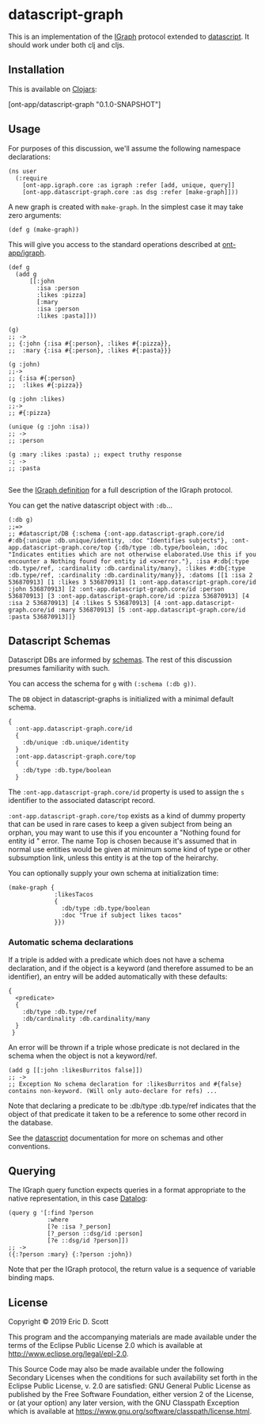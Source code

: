 # datascript-graph

This is an implementation of the
[IGraph](https://github.com/ont-app/igraph) protocol extended to
[datascript](https://github.com/tonsky/datascript). It should work
under both clj and cljs.

## Installation

This is available on [Clojars](https://clojars.org/ont-app/datascript-graph):

[ont-app/datascript-graph "0.1.0-SNAPSHOT"]


## Usage

For purposes of this discussion, we'll assume the following namespace declarations:
```
(ns user
  (:require 
    [ont-app.igraph.core :as igraph :refer [add, unique, query]]
    [ont-app.datascript-graph.core :as dsg :refer [make-graph]]))

```
A new graph is created with `make-graph`. In the simplest case it may
take zero arguments:

```
(def g (make-graph))

``` 

This will give you access to the standard operations described at
[ont-app/igraph](https://github.com/ont-app/igraph). 
```
(def g 
  (add g 
      [[:john 
        :isa :person 
        :likes :pizza]
        [:mary
        :isa :person
        :likes :pasta]]))

(g)
;; -> 
;; {:john {:isa #{:person}, :likes #{:pizza}}, 
;;  :mary {:isa #{:person}, :likes #{:pasta}}}

(g :john)
;;->
;; {:isa #{:person}
;;  :likes #{:pizza}}
 
(g :john :likes)
;;->
;; #{:pizza}

(unique (g :john :isa))
;; ->
;; :person

(g :mary :likes :pasta) ;; expect truthy response
:; ->
;; :pasta
         
```

See the [IGraph definition](https://github.com/ont-app/igraph) for a
full description of the IGraph protocol.

You can get the native datascript object with `:db`...

```
(:db g)
;;=> 
;; #datascript/DB {:schema {:ont-app.datascript-graph.core/id #:db{:unique :db.unique/identity, :doc "Identifies subjects"}, :ont-app.datascript-graph.core/top {:db/type :db.type/boolean, :doc "Indicates entities which are not otherwise elaborated.Use this if you encounter a Nothing found for entity id <x>error."}, :isa #:db{:type :db.type/ref, :cardinality :db.cardinality/many}, :likes #:db{:type :db.type/ref, :cardinality :db.cardinality/many}}, :datoms [[1 :isa 2 536870913] [1 :likes 3 536870913] [1 :ont-app.datascript-graph.core/id :john 536870913] [2 :ont-app.datascript-graph.core/id :person 536870913] [3 :ont-app.datascript-graph.core/id :pizza 536870913] [4 :isa 2 536870913] [4 :likes 5 536870913] [4 :ont-app.datascript-graph.core/id :mary 536870913] [5 :ont-app.datascript-graph.core/id :pasta 536870913]]}

```

## Datascript Schemas

Datascript DBs are informed by [schemas](https://github.com/kristianmandrup/datascript-tutorial/blob/master/create_schema.md). The rest of this discussion
presumes familiarity with such.

You can access the schema for `g` with `(:schema (:db g))`.

The `DB` object in datascript-graphs is initialized with a minimal
default schema.

```
{
  :ont-app.datascript-graph.core/id 
  {
    :db/unique :db.unique/identity
  }
  :ont-app.datascript-graph.core/top
  {
    :db/type :db.type/boolean
  }
```

The `:ont-app.datascript-graph.core/id` property is used to assign the `s`
identifier to the associated datascript record.

`:ont-app.datascript-graph.core/top` exists as a kind of dummy property that
can be used in rare cases to keep a given subject from being an
orphan, you may want to use this if you encounter a "Nothing found for
entity id <x>" error. The name Top is chosen because it's assumed that
in normal use entities would be given at minimum some kind of type or
other subsumption link, unless this entity is at the top of the
heirarchy.

You can optionally supply your own schema at initialization time:
```
(make-graph {
             :likesTacos 
             {
               :db/type :db.type/boolean 
               :doc "True if subject likes tacos"
             }})
```

### Automatic schema declarations

If a triple is added with a predicate which does not have a schema
declaration, and if the object is a keyword (and therefore assumed to be
an identifier), an entry will be added automatically with these defaults:

```
{ 
  <predicate> 
  {
    :db/type :db.type/ref
    :db/cardinality :db.cardinality/many
  }
 }
```

An error will be thrown if a triple whose predicate is not declared in
the schema when the object is not a keyword/ref.

```
(add g [[:john :likesBurritos false]])
;; -> 
;; Exception No schema declaration for :likesBurritos and #{false} contains non-keyword. (Will only auto-declare for refs) ...

```

Note that declaring a predicate to be :db/type :db.type/ref indicates
that the object of that predicate it taken to be a reference to some
other record in the database.

See the [datascript](https://github.com/tonsky/datascript) documentation for more on schemas and other conventions.

## Querying

The IGraph query function expects queries in a format appropriate to
the native representation, in this case [Datalog](http://www.learndatalogtoday.org/):

```
(query g '[:find ?person 
           :where 
           [?e :isa ?_person]
           [?_person ::dsg/id :person]
           [?e ::dsg/id ?person]])
;; ->
({:?person :mary} {:?person :john})
```

Note that per the IGraph protocol, the return value is a sequence of
variable binding maps.

## License

Copyright © 2019 Eric D. Scott

This program and the accompanying materials are made available under the
terms of the Eclipse Public License 2.0 which is available at
http://www.eclipse.org/legal/epl-2.0.

This Source Code may also be made available under the following Secondary
Licenses when the conditions for such availability set forth in the Eclipse
Public License, v. 2.0 are satisfied: GNU General Public License as published by
the Free Software Foundation, either version 2 of the License, or (at your
option) any later version, with the GNU Classpath Exception which is available
at https://www.gnu.org/software/classpath/license.html.
